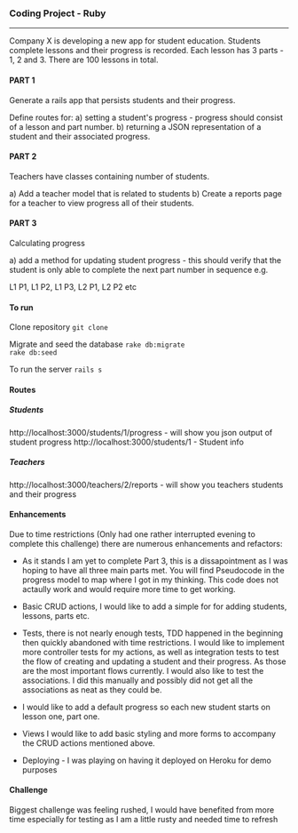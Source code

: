 ### Coding Project - Ruby
--------------

Company X is developing a new app for student education. Students complete lessons and their progress is recorded.
Each lesson has 3 parts - 1, 2 and 3. There are 100 lessons in total.

#### PART 1

Generate a rails app that persists students and their progress.

Define routes for:
a) setting a student's progress - progress should consist of a lesson and part number.
b) returning a JSON representation of a student and their associated progress.

#### PART 2

Teachers have classes containing number of students.

a) Add a teacher model that is related to students
b) Create a reports page for a teacher to view progress all of their students.

#### PART 3

Calculating progress

a) add a method for updating student progress - this should verify that the
student is only able to complete the next part number in sequence e.g.

L1 P1, L1 P2, L1 P3, L2 P1, L2 P2 etc

#### To run
Clone repository
`git clone`

Migrate and seed the database     `rake db:migrate`  
`rake db:seed`

To run the server
`rails s`

#### Routes
##### Students

http://localhost:3000/students/1/progress - will show you json output of student progress
http://localhost:3000/students/1 - Student info

##### Teachers
http://localhost:3000/teachers/2/reports - will show you teachers students and their progress

#### Enhancements
Due to time restrictions (Only had one rather interrupted evening to complete this challenge) there are numerous enhancements and refactors:

- As it stands I am yet to complete Part 3, this is a dissapointment as I was hoping to have all three main parts met. You will find Pseudocode in the progress model to map where I got in my thinking. This code does not actaully work and would require more time to get working.

- Basic CRUD actions, I would like to add a simple for for adding students, lessons, parts etc.

- Tests, there is not nearly enough tests, TDD happened in the beginning then quickly abandoned with time restrictions. I would like to implement more controller tests for my actions, as well as integration
tests to test the flow of creating and updating a student and their progress. As those are the most important flows currently. I would also like to test the associations. I did this manually and possibly did not get all the associations as neat as they could be.

- I would like to add a default progress so each new student starts on lesson one, part one.

- Views I would like to add basic styling and more forms to accompany the CRUD actions mentioned above.

- Deploying - I was playing on having it deployed on Heroku for demo purposes

#### Challenge
Biggest challenge was feeling rushed, I would have benefited from more time especially for testing as I am a little rusty and needed time to refresh
